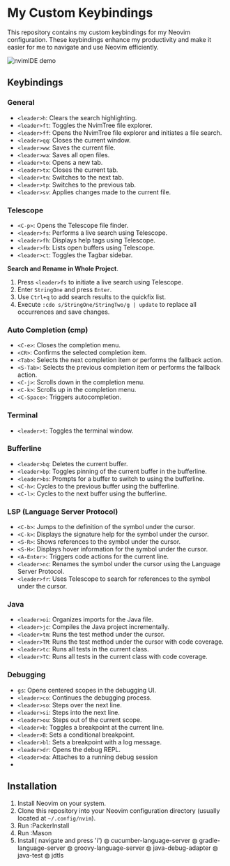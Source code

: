 # My Custom Keybindings

This repository contains my custom keybindings for my Neovim configuration. These keybindings enhance my productivity and make it easier for me to navigate and use Neovim efficiently.

![nvimIDE demo](./nvimIDE.gif)

## Keybindings

### General

- `<leader>h`: Clears the search highlighting.
- `<leader>ft`: Toggles the NvimTree file explorer.
- `<leader>ff`: Opens the NvimTree file explorer and initiates a file search.
- `<leader>qq`: Closes the current window.
- `<leader>ww`: Saves the current file.
- `<leader>wa`: Saves all open files.
- `<leader>to`: Opens a new tab.
- `<leader>tx`: Closes the current tab.
- `<leader>tn`: Switches to the next tab.
- `<leader>tp`: Switches to the previous tab.
- `<leader>sv`: Applies changes made to the current file.

### Telescope

- `<C-p>`: Opens the Telescope file finder.
- `<leader>fs`: Performs a live search using Telescope.
- `<leader>fh`: Displays help tags using Telescope.
- `<leader>fb`: Lists open buffers using Telescope.
- `<leader>ct`: Toggles the Tagbar sidebar.

**Search and Rename in Whole Project**.
  1. Press `<leader>fs` to initiate a live search using Telescope.
  2. Enter `StringOne` and press `Enter`.
  3. Use `Ctrl+q` to add search results to the quickfix list.
  4. Execute `:cdo s/StringOne/StringTwo/g | update` to replace all occurrences and save changes.

### Auto Completion (cmp)

- `<C-e>`: Closes the completion menu.
- `<CR>`: Confirms the selected completion item.
- `<Tab>`: Selects the next completion item or performs the fallback action.
- `<S-Tab>`: Selects the previous completion item or performs the fallback action.
- `<C-j>`: Scrolls down in the completion menu.
- `<C-k>`: Scrolls up in the completion menu.
- `<C-Space>`: Triggers autocompletion.

### Terminal

- `<leader>t`: Toggles the terminal window.

### Bufferline

- `<leader>bq`: Deletes the current buffer.
- `<leader>bp`: Toggles pinning of the current buffer in the bufferline.
- `<leader>bs`: Prompts for a buffer to switch to using the bufferline.
- `<C-h>`: Cycles to the previous buffer using the bufferline.
- `<C-l>`: Cycles to the next buffer using the bufferline.

### LSP (Language Server Protocol)

- `<C-b>`: Jumps to the definition of the symbol under the cursor.
- `<C-k>`: Displays the signature help for the symbol under the cursor.
- `<S-R>`: Shows references to the symbol under the cursor.
- `<S-H>`: Displays hover information for the symbol under the cursor.
- `<A-Enter>`: Triggers code actions for the current line.
- `<leader>nc`: Renames the symbol under the cursor using the Language Server Protocol.
- `<leader>fr`: Uses Telescope to search for references to the symbol under the cursor. 

### Java

- `<leader>oi`: Organizes imports for the Java file.
- `<leader>jc`: Compiles the Java project incrementally.
- `<leader>tm`: Runs the test method under the cursor.
- `<leader>TM`: Runs the test method under the cursor with code coverage.
- `<leader>tc`: Runs all tests in the current class.
- `<leader>TC`: Runs all tests in the current class with code coverage.

### Debugging

- `gs`: Opens centered scopes in the debugging UI.
- `<leader>co`: Continues the debugging process.
- `<leader>so`: Steps over the next line.
- `<leader>si`: Steps into the next line.
- `<leader>ou`: Steps out of the current scope.
- `<leader>b`: Toggles a breakpoint at the current line.
- `<leader>B`: Sets a conditional breakpoint.
- `<leader>bl`: Sets a breakpoint with a log message.
- `<leader>dr`: Opens the debug REPL.
- `<leader>da`: Attaches to a running debug session
- 
## Installation

1. Install Neovim on your system.
2. Clone this repository into your Neovim configuration directory (usually located at `~/.config/nvim`).
3. Run :PackerInstall
4. Run :Mason
5. Install( navigate and press 'i')
      ◍ cucumber-language-server
      ◍ gradle-language-server
      ◍ groovy-language-server
      ◍ java-debug-adapter
      ◍ java-test
      ◍ jdtls
